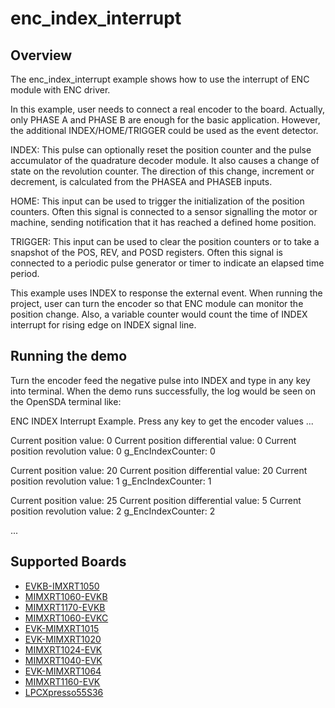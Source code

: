 # enc_index_interrupt

## Overview

The enc_index_interrupt example shows how to use the interrupt of ENC module with ENC driver.

In this example, user needs to connect a real encoder to the board. Actually, only PHASE A and PHASE B are enough for the basic application. However, the additional INDEX/HOME/TRIGGER could be used as the event detector. 

INDEX: This pulse can optionally reset the position counter and the pulse accumulator of the quadrature decoder module. It also causes a change of state on the revolution counter. The direction of this change, increment or decrement, is calculated from the PHASEA and PHASEB inputs.

HOME: This input can be used to trigger the initialization of the position counters. Often this signal is connected to a sensor signalling the motor or machine, sending notification that it has reached a defined home position.

TRIGGER: This input can be used to clear the position counters or to take a snapshot of the POS, REV, and POSD registers. Often this signal is connected to a periodic pulse generator or timer to indicate an elapsed time period.

This example uses INDEX to response the external event. When running the project, user can turn the encoder so that ENC module can monitor the position change. Also, a variable counter would count the time of INDEX interrupt for rising edge on INDEX signal line.

## Running the demo
Turn the encoder feed the negative pulse into INDEX and type in any key into terminal.
When the demo runs successfully, the log would be seen on the OpenSDA terminal like:

ENC INDEX Interrupt Example.
Press any key to get the encoder values ...

Current position value: 0
Current position differential value: 0
Current position revolution value: 0
g_EncIndexCounter: 0

Current position value: 20
Current position differential value: 20
Current position revolution value: 1
g_EncIndexCounter: 1

Current position value: 25
Current position differential value: 5
Current position revolution value: 2
g_EncIndexCounter: 2

...

## Supported Boards
- [EVKB-IMXRT1050](../../../_boards/evkbimxrt1050/driver_examples/enc/index_interrupt/example_board_readme.md)
- [MIMXRT1060-EVKB](../../../_boards/evkbmimxrt1060/driver_examples/enc/index_interrupt/example_board_readme.md)
- [MIMXRT1170-EVKB](../../../_boards/evkbmimxrt1170/driver_examples/enc/index_interrupt/example_board_readme.md)
- [MIMXRT1060-EVKC](../../../_boards/evkcmimxrt1060/driver_examples/enc/index_interrupt/example_board_readme.md)
- [EVK-MIMXRT1015](../../../_boards/evkmimxrt1015/driver_examples/enc/index_interrupt/example_board_readme.md)
- [EVK-MIMXRT1020](../../../_boards/evkmimxrt1020/driver_examples/enc/index_interrupt/example_board_readme.md)
- [MIMXRT1024-EVK](../../../_boards/evkmimxrt1024/driver_examples/enc/index_interrupt/example_board_readme.md)
- [MIMXRT1040-EVK](../../../_boards/evkmimxrt1040/driver_examples/enc/index_interrupt/example_board_readme.md)
- [EVK-MIMXRT1064](../../../_boards/evkmimxrt1064/driver_examples/enc/index_interrupt/example_board_readme.md)
- [MIMXRT1160-EVK](../../../_boards/evkmimxrt1160/driver_examples/enc/index_interrupt/example_board_readme.md)
- [LPCXpresso55S36](../../../_boards/lpcxpresso55s36/driver_examples/enc/index_interrupt/example_board_readme.md)
